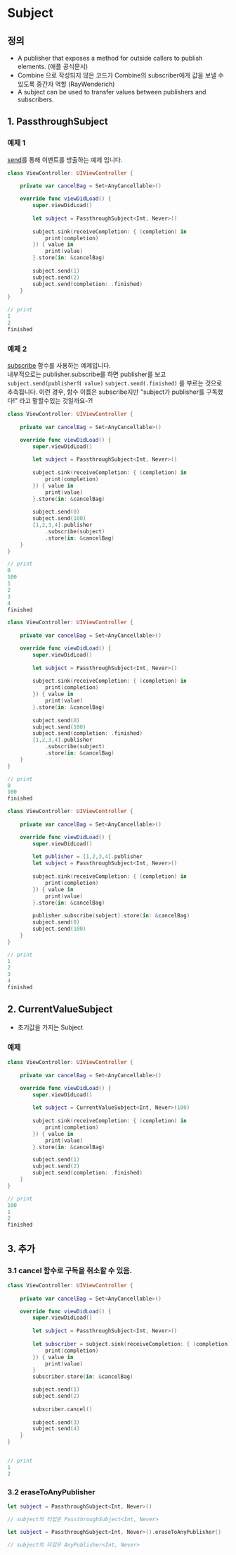 # Subject 

## 정의
- A publisher that exposes a method for outside callers to publish elements. (애플 공식문서)
- Combine 으로 작성되지 않은 코드가 Combine의 subscriber에게 값을 보낼 수 있도록 중간자 역할 (RayWenderich)
- A subject can be used to transfer values between publishers and subscribers. 



## 1. PassthroughSubject

### 예제 1
[send](https://developer.apple.com/documentation/combine/passthroughsubject/3204648-send)를 통해 이벤트를 방출하는 예제 입니다.

```swift
class ViewController: UIViewController {
    
    private var cancelBag = Set<AnyCancellable>()

    override func viewDidLoad() {
        super.viewDidLoad()
        
        let subject = PassthroughSubject<Int, Never>()
        
        subject.sink(receiveCompletion: { (completion) in
            print(completion)
        }) { value in
            print(value)
        }.store(in: &cancelBag)
        
        subject.send(1)
        subject.send(2)
        subject.send(completion: .finished)
    }
}

// print
1
2
finished
```

### 예제 2
[subscribe](https://developer.apple.com/documentation/combine/publisher/3204757-subscribe) 함수를 사용하는 예제입니다.  
내부적으로는 publisher.subscribe를 하면 publisher를 보고 `subject.send(publisher의 value)` `subject.send(.finished)` 를 부르는 것으로 추측됩니다.
이런 경우, 함수 이름은 subscribe지만 "subject가 publisher를 구독했다!" 라고 말할수있는 것일까요-?!

```swift
class ViewController: UIViewController {
    
    private var cancelBag = Set<AnyCancellable>()

    override func viewDidLoad() {
        super.viewDidLoad()
        
        let subject = PassthroughSubject<Int, Never>()
        
        subject.sink(receiveCompletion: { (completion) in
            print(completion)
        }) { value in
            print(value)
        }.store(in: &cancelBag)
        
        subject.send(0)
        subject.send(100)
        [1,2,3,4].publisher
            .subscribe(subject)
            .store(in: &cancelBag)
    }
}

// print
0
100
1
2
3
4
finished
```

```swift
class ViewController: UIViewController {
    
    private var cancelBag = Set<AnyCancellable>()

    override func viewDidLoad() {
        super.viewDidLoad()
        
        let subject = PassthroughSubject<Int, Never>()
        
        subject.sink(receiveCompletion: { (completion) in
            print(completion)
        }) { value in
            print(value)
        }.store(in: &cancelBag)
        
        subject.send(0)
        subject.send(100)
        subject.send(completion: .finished)
        [1,2,3,4].publisher
            .subscribe(subject)
            .store(in: &cancelBag)
    }
}

// print
0
100
finished
```

```swift
class ViewController: UIViewController {
    
    private var cancelBag = Set<AnyCancellable>()

    override func viewDidLoad() {
        super.viewDidLoad()
        
        let publisher = [1,2,3,4].publisher
        let subject = PassthroughSubject<Int, Never>()
        
        subject.sink(receiveCompletion: { (completion) in
            print(completion)
        }) { value in
            print(value)
        }.store(in: &cancelBag)
        
        publisher.subscribe(subject).store(in: &cancelBag)
        subject.send(0)
        subject.send(100)
    }
}

// print
1
2
3
4
finished
```


## 2. CurrentValueSubject

- 초기값을 가지는 Subject

### 예제

```swift
class ViewController: UIViewController {
    
    private var cancelBag = Set<AnyCancellable>()

    override func viewDidLoad() {
        super.viewDidLoad()
        
        let subject = CurrentValueSubject<Int, Never>(100)
        
        subject.sink(receiveCompletion: { (completion) in
            print(completion)
        }) { value in
            print(value)
        }.store(in: &cancelBag)

        subject.send(1)
        subject.send(2)
        subject.send(completion: .finished)
    }
}

// print
100
1
2
finished
```



## 3. 추가 

### 3.1 cancel 함수로 구독을 취소할 수 있음. 

```swift
class ViewController: UIViewController {
    
    private var cancelBag = Set<AnyCancellable>()

    override func viewDidLoad() {
        super.viewDidLoad()
        
        let subject = PassthroughSubject<Int, Never>()
        
        let subscriber = subject.sink(receiveCompletion: { (completion) in
            print(completion)
        }) { value in
            print(value)
        }
        subscriber.store(in: &cancelBag)

        subject.send(1)
        subject.send(2)
        
        subscriber.cancel()
        
        subject.send(3)
        subject.send(4)
    }
}


// print
1
2
```



### 3.2 eraseToAnyPublisher 

```swift
let subject = PassthroughSubject<Int, Never>()

// subject의 타입은 PassthroughSubject<Int, Never> 
```



```swift
let subject = PassthroughSubject<Int, Never>().eraseToAnyPublisher()

// subject의 타입은 AnyPublisher<Int, Never>
```

